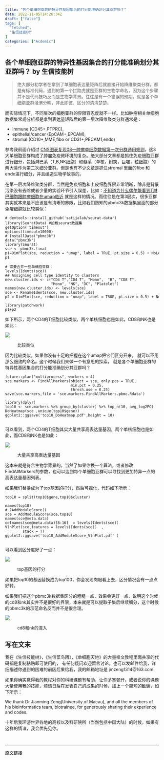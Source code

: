 ```yaml
---
title: "各个单细胞亚群的特异性基因集合的打分能准确划分其亚群吗？"
date: 2022-11-05T14:26:34Z
draft: ["false"]
tags: [
  "fetched",
  "生信技能树"
]
categories: ["Acdemic"]
---
```

各个单细胞亚群的特异性基因集合的打分能准确划分其亚群吗？ by 生信技能树
------
<div><section data-tool="mdnice编辑器" data-website="https://www.mdnice.com"><blockquote data-tool="mdnice编辑器"><p>绝大部分初学者在拿到了单细胞表达量矩阵后就直接开始降维聚类分群，都是有标准代码，遇到的第一个拦路虎就是亚群的生物学命名，因为这个步骤并不是代码技巧反而是生物学背景。往往是有一个错误的预期，就是各个单细胞亚群泾渭分明，非此即彼，区分的清清楚楚。</p></blockquote><p data-tool="mdnice编辑器">而实际情况下，不同层次的细胞亚群的界限容忍度就不一样。比如肿瘤相关单细胞数据集常规分析都是拿到表达量矩阵后的第一层次降维聚类分群通常是：</p><ul data-tool="mdnice编辑器"><li><section>immune (CD45+,PTPRC),</section></li><li><section>epithelial/cancer (EpCAM+,EPCAM),</section></li><li><section>stromal (CD10+,MME,fibo or CD31+,PECAM1,endo)</section></li></ul><p data-tool="mdnice编辑器">参考我前面介绍过 <a href="https://mp.weixin.qq.com/s?__biz=MzI1Njk4ODE0MQ==&amp;mid=2247488940&amp;idx=1&amp;sn=1cc8a8a74715087939b9721c0881775d&amp;scene=21#wechat_redirect" data-linktype="2">CNS图表复现08—肿瘤单细胞数据第一次分群通用规则</a>，这3大单细胞亚群构成了肿瘤免疫微环境的复杂。绝大部分文章都是抓住免疫细胞亚群进行细分，包括淋巴系（T,B,NK细胞）和髓系（单核，树突，巨噬，粒细胞）的两大类作为第二次细分亚群。但是也有不少文章是抓住stromal 里面的fibo 和endo进行细分，并且编造生物学故事的。</p><p data-tool="mdnice编辑器">在第一层次降维聚类分群，当然是免疫细胞和上皮细胞界限非常明晰，除非是背景污染没有去除或者少量的实验环节引入误差，比如：<a href="https://mp.weixin.qq.com/s?__biz=MzI1Njk4ODE0MQ==&amp;mid=2247508421&amp;idx=1&amp;sn=9826fcd0ee60858989e12581ba7da66f&amp;scene=21#wechat_redirect" data-linktype="2">不知道为什么偶尔能看到T淋巴细胞跟肿瘤细胞在umap临近</a> 就是这样的情况。而往往是在第3层次，很多亚群其实就本来是不应该是有清晰的界限，比如我们熟知的pbmc3k数据集里面的部分免疫细胞就比较类似：</p><pre data-tool="mdnice编辑器"><span></span><code><span># devtools::install_github('satijalab/seurat-data')</span><br><span>library</span>(SeuratData) <span>#加载seurat数据集  </span><br>getOption(<span>'timeout'</span>)<br>options(timeout=<span>10000</span>)<br><span># InstallData("pbmc3k")  </span><br>data(<span>"pbmc3k"</span>)  <br><span>library</span>(Seurat) <br>sce &lt;- pbmc3k.final <br>p1=DimPlot(sce, reduction = <span>"umap"</span>, label = <span>TRUE</span>, pt.size = <span>0.5</span>) + NoLegend()<br>p1<br><br><span># 需要合并一些单细胞亚群：</span><br>levels(Idents(sce))<br><span>## Assigning cell type identity to clusters</span><br>new.cluster.ids &lt;- c(<span>"CD4 T"</span>,<span>"CD4 T"</span>, <span>"Mono"</span>,  <span>"B"</span>, <span>"CD8 T"</span>,<br>                     <span>"Mono"</span>, <span>"NK"</span>, <span>"DC"</span>, <span>"Platelet"</span>)<br>names(new.cluster.ids) &lt;- levels(sce)<br>sce &lt;- RenameIdents(sce, new.cluster.ids)<br>p2 = DimPlot(sce, reduction = <span>"umap"</span>, label = <span>TRUE</span>, pt.size = <span>0.5</span>) + NoLegend()<br><br><span>library</span>(patchwork)<br>p1+p2<br></code></pre><p data-tool="mdnice编辑器">如下所示，两个CD4的T细胞比较类似，两个单核细胞也是如此，CD8和NK也是如此：</p><p><img data-galleryid="" data-ratio="0.5743756786102063" data-s="300,640" data-src="https://mmbiz.qpic.cn/mmbiz_png/cZNhZQ6j4wwCpPibDjxq4QQnWN6GicGvS6DicaYJMZY4mdOtK1ceAzog8MMZiaDkqQEzes6Yia9N8aGiaNgUHQm2KRNA/640?wx_fmt=png" data-type="png" data-w="1842" src="https://mmbiz.qpic.cn/mmbiz_png/cZNhZQ6j4wwCpPibDjxq4QQnWN6GicGvS6DicaYJMZY4mdOtK1ceAzog8MMZiaDkqQEzes6Yia9N8aGiaNgUHQm2KRNA/640?wx_fmt=png"></p><figure data-tool="mdnice编辑器"><figcaption>比较类似</figcaption></figure><p data-tool="mdnice编辑器">因为比较类似，如果你没有十足的把握在这个umap把它们区分开来， 就可以不用那么细致的命名。这个时候我们来做一个有意思的探索， 就是各个单细胞亚群的特异性基因集合的打分能准确划分其亚群吗？</p><pre data-tool="mdnice编辑器"><span></span><code>future::plan(<span>"multiprocess"</span>, workers = <span>4</span>) <br>sce.markers &lt;- FindAllMarkers(object = sce, only.pos = <span>TRUE</span>, <br>                              min.pct = <span>0.25</span>, <br>                              thresh.use = <span>0.25</span>)<br>save(sce.markers,file = <span>'sce.markers.FindAllMarkers.pbmc.Rdata'</span>)<br><br><span>library</span>(dplyr) <br>top10 &lt;- sce.markers %&gt;% group_by(cluster) %&gt;% top_n(<span>10</span>, avg_log2FC) <br>DoHeatmap(sce ,unique(top10$gene))<br>ggplot2::ggsave(<span>'top10_DoHeatmap.pdf'</span>,height = <span>10</span>)<br><br></code></pre><p data-tool="mdnice编辑器">可以看到，两个CD4的T细胞其实大量共享高表达量基因，两个单核细胞也是如此，而CD8和NK也是如此：</p><p><img data-galleryid="" data-ratio="0.865137614678899" data-s="300,640" data-src="https://mmbiz.qpic.cn/mmbiz_png/cZNhZQ6j4wwCpPibDjxq4QQnWN6GicGvS66E8z7uMPMJf5ib68tjoX5wdibVtNB3btSWO0v1wSKYYRS00deJHULPHg/640?wx_fmt=png" data-type="png" data-w="2180" src="https://mmbiz.qpic.cn/mmbiz_png/cZNhZQ6j4wwCpPibDjxq4QQnWN6GicGvS66E8z7uMPMJf5ib68tjoX5wdibVtNB3btSWO0v1wSKYYRS00deJHULPHg/640?wx_fmt=png"></p><figure data-tool="mdnice编辑器"><figcaption>大量共享高表达量基因</figcaption></figure><p data-tool="mdnice编辑器">这本来就是符合生物学背景的，当然了如果你换一个算法，或者修改FindAllMarkers的参数，也可以达到每个单细胞亚群可以寻找到更加特异一点的高表达量基因列表。</p><p data-tool="mdnice编辑器">如果我们替换成为了top基因的打分，然后可视化，代码如下所示：</p><pre data-tool="mdnice编辑器"><span></span><code>top10 = split(top10$gene,top10$cluster)<br><br>names(top10)<br><span># ?AddModuleScore()</span><br>sce = AddModuleScore(sce,top10)<br>names(sce@meta.data)<br>colnames(sce@meta.data)[<span>8</span>:<span>16</span>]  = levels(Idents(sce))<br>VlnPlot(sce,features = levels(Idents(sce))  , <br>        stack = <span>T</span>) <br>ggplot2::ggsave(<span>'top10_AddModuleScore_VlnPlot.pdf'</span> )<br><br></code></pre><p data-tool="mdnice编辑器">可以看到区分度好了一点：</p><p><img data-galleryid="" data-ratio="0.5559038662486938" data-s="300,640" data-src="https://mmbiz.qpic.cn/mmbiz_png/cZNhZQ6j4wwCpPibDjxq4QQnWN6GicGvS6TjvhyPy295cpMwQfnIpjerqpia9XT0KkNhrN7nibnr4El79SKPAAG3OA/640?wx_fmt=png" data-type="png" data-w="1914" src="https://mmbiz.qpic.cn/mmbiz_png/cZNhZQ6j4wwCpPibDjxq4QQnWN6GicGvS6TjvhyPy295cpMwQfnIpjerqpia9XT0KkNhrN7nibnr4El79SKPAAG3OA/640?wx_fmt=png"></p><figure data-tool="mdnice编辑器"><figcaption>top基因的打分</figcaption></figure><p data-tool="mdnice编辑器">如果把top10的基因替换成为top100，你会发现肉眼看上去，区分情况会有一点点好转。</p><p data-tool="mdnice编辑器">如果我们把这个pbmc3k数据集区分的粗糙一点，效果会更好一点，说明这个时候的cd8和nk其实并不是很好的界限，本来就是可以提取子集后继续细分，这个时候的pbmc3k的示范命名反而并不是很合理。</p><p><img data-galleryid="" data-ratio="0.42779456193353477" data-s="300,640" data-src="https://mmbiz.qpic.cn/mmbiz_png/cZNhZQ6j4wwCpPibDjxq4QQnWN6GicGvS6yTQkP2xzH7l048H5ibJQo5h4xx2AtmhjLiavyicl8ibduL6pmSaWicrxzBg/640?wx_fmt=png" data-type="png" data-w="3310" src="https://mmbiz.qpic.cn/mmbiz_png/cZNhZQ6j4wwCpPibDjxq4QQnWN6GicGvS6yTQkP2xzH7l048H5ibJQo5h4xx2AtmhjLiavyicl8ibduL6pmSaWicrxzBg/640?wx_fmt=png"></p><figure data-tool="mdnice编辑器"><figcaption>cd8和nk的混入</figcaption></figure></section><h2 data-tool="mdnice编辑器">写在文末</h2><p data-tool="mdnice编辑器">我在《生信技能树》，《生信菜鸟团》，《单细胞天地》的大量推文教程里面共享的代码都是复制粘贴即可使用的， 有任何疑问欢迎留言讨论，也可以发邮件给我，详细描述你遇到的困难的前因后果给我，我的邮箱地址是 jmzeng1314@163.com</p><p data-tool="mdnice编辑器">如果你确实觉得我的教程对你的科研课题有帮助，让你茅塞顿开，或者说你的课题大量使用我的技能，烦请日后在发表自己的成果的时候，加上一个简短的致谢，如下所示：</p><p data-tool="mdnice编辑器">We thank Dr.Jianming Zeng(University of Macau), and all the members of his bioinformatics team, biotrainee, for generously sharing their experience and codes.</p><p data-tool="mdnice编辑器">十年后我环游世界各地的高校以及科研院所（当然包括中国大陆）的时候，如果有这样的情谊，我会优先见你。</p><p><br></p><p><mp-style-type data-value="3"></mp-style-type></p></div>  
<hr>
<a href="https://mp.weixin.qq.com/s/3DCdxI2rwdylYwub7Vqpaw",target="_blank" rel="noopener noreferrer">原文链接</a>
